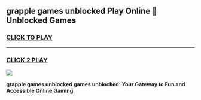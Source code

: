 
## grapple games unblocked Play Online 👋 Unblocked Games
<h3>
<a href="https://premium.freeplayer.one?title=grapple_games_unblocked&ref=19F">CLICK TO PLAY</a></h3>
<hr>

<h3>
<a href="https://premium.freeplayer.one?title=grapple_games_unblocked&ref=19F">CLICK 2 PLAY</a>
  
</h3>

<a href="https://premium.freeplayer.one?title=grapple_games_unblocked&ref=19F"><img src="https://clearcache.store/games.png"></a>


**grapple games unblocked games unblocked: Your Gateway to Fun and Accessible Online Gaming**
